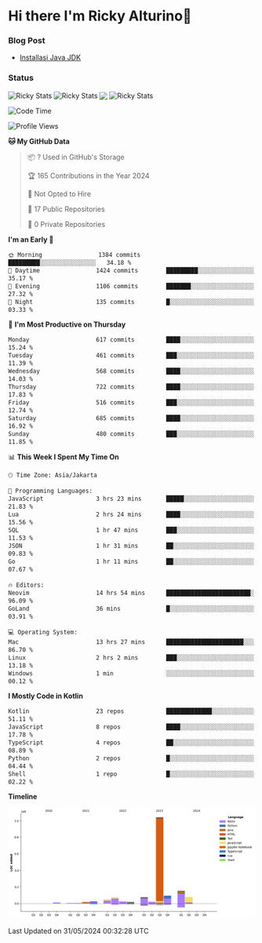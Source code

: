 # Hi there I'm Ricky Alturino👋

### Blog Post

<!-- BLOG-POST-LIST:START -->

- [Installasi Java JDK](https://onirutla.medium.com/installasi-java-jdk-ec701beeb5cb?source=rss-d9d81c918cc9------2)
<!-- BLOG-POST-LIST:END -->

### Status

<img align="center" alt="Ricky Stats" src="https://github-readme-stats.vercel.app/api?username=Alturino&theme=dark&show_icons=true&hide_border=false" />
<img align="center" alt="Ricky Stats" src="https://github-readme-stats.vercel.app/api/top-langs/?username=Alturino&theme=dark&show_icons=true&layout=compact"/>
<img align="center" width="640px" src="https://github-readme-stats.vercel.app/api/wakatime?username=Alturino&layout=compact&hide_border=true&theme=dark">
<img align="center" alt="Ricky Stats" src="https://leetcard.jacoblin.cool/onirutla?border=0&radius=20&ext=activity"/>

<!--START_SECTION:waka-->
![Code Time](http://img.shields.io/badge/Code%20Time-327%20hrs%2028%20mins-blue)

![Profile Views](http://img.shields.io/badge/Profile%20Views-1-blue)

**🐱 My GitHub Data** 

> 📦 ? Used in GitHub's Storage 
 > 
> 🏆 165 Contributions in the Year 2024
 > 
> 🚫 Not Opted to Hire
 > 
> 📜 17 Public Repositories 
 > 
> 🔑 0 Private Repositories 
 > 
**I'm an Early 🐤** 

```text
🌞 Morning                1384 commits        █████████░░░░░░░░░░░░░░░░   34.18 % 
🌆 Daytime                1424 commits        █████████░░░░░░░░░░░░░░░░   35.17 % 
🌃 Evening                1106 commits        ███████░░░░░░░░░░░░░░░░░░   27.32 % 
🌙 Night                  135 commits         █░░░░░░░░░░░░░░░░░░░░░░░░   03.33 % 
```
📅 **I'm Most Productive on Thursday** 

```text
Monday                   617 commits         ████░░░░░░░░░░░░░░░░░░░░░   15.24 % 
Tuesday                  461 commits         ███░░░░░░░░░░░░░░░░░░░░░░   11.39 % 
Wednesday                568 commits         ████░░░░░░░░░░░░░░░░░░░░░   14.03 % 
Thursday                 722 commits         ████░░░░░░░░░░░░░░░░░░░░░   17.83 % 
Friday                   516 commits         ███░░░░░░░░░░░░░░░░░░░░░░   12.74 % 
Saturday                 685 commits         ████░░░░░░░░░░░░░░░░░░░░░   16.92 % 
Sunday                   480 commits         ███░░░░░░░░░░░░░░░░░░░░░░   11.85 % 
```


📊 **This Week I Spent My Time On** 

```text
🕑︎ Time Zone: Asia/Jakarta

💬 Programming Languages: 
JavaScript               3 hrs 23 mins       █████░░░░░░░░░░░░░░░░░░░░   21.83 % 
Lua                      2 hrs 24 mins       ████░░░░░░░░░░░░░░░░░░░░░   15.56 % 
SQL                      1 hr 47 mins        ███░░░░░░░░░░░░░░░░░░░░░░   11.53 % 
JSON                     1 hr 31 mins        ██░░░░░░░░░░░░░░░░░░░░░░░   09.83 % 
Go                       1 hr 11 mins        ██░░░░░░░░░░░░░░░░░░░░░░░   07.67 % 

🔥 Editors: 
Neovim                   14 hrs 54 mins      ████████████████████████░   96.09 % 
GoLand                   36 mins             █░░░░░░░░░░░░░░░░░░░░░░░░   03.91 % 

💻 Operating System: 
Mac                      13 hrs 27 mins      ██████████████████████░░░   86.70 % 
Linux                    2 hrs 2 mins        ███░░░░░░░░░░░░░░░░░░░░░░   13.18 % 
Windows                  1 min               ░░░░░░░░░░░░░░░░░░░░░░░░░   00.12 % 
```

**I Mostly Code in Kotlin** 

```text
Kotlin                   23 repos            █████████████░░░░░░░░░░░░   51.11 % 
JavaScript               8 repos             ████░░░░░░░░░░░░░░░░░░░░░   17.78 % 
TypeScript               4 repos             ██░░░░░░░░░░░░░░░░░░░░░░░   08.89 % 
Python                   2 repos             █░░░░░░░░░░░░░░░░░░░░░░░░   04.44 % 
Shell                    1 repo              █░░░░░░░░░░░░░░░░░░░░░░░░   02.22 % 
```



**Timeline**

![Lines of Code chart](https://raw.githubusercontent.com/Alturino/Alturino/main/assets/bar_graph.png)


 Last Updated on 31/05/2024 00:32:28 UTC
<!--END_SECTION:waka-->
